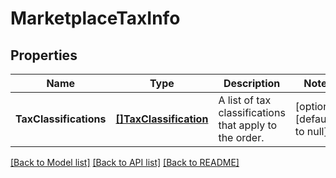 # MarketplaceTaxInfo

## Properties
Name | Type | Description | Notes
------------ | ------------- | ------------- | -------------
**TaxClassifications** | [**[]TaxClassification**](TaxClassification.md) | A list of tax classifications that apply to the order. | [optional] [default to null]

[[Back to Model list]](../README.md#documentation-for-models) [[Back to API list]](../README.md#documentation-for-api-endpoints) [[Back to README]](../README.md)

